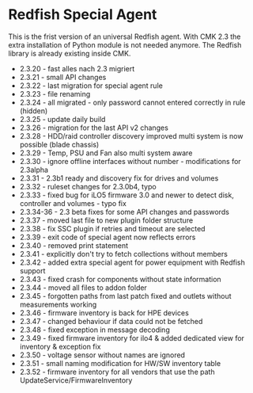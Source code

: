 # Redfish Special Agent

This is the frist version of an universal Redfish agent.
With CMK 2.3 the extra installation of Python module is not needed anymore.
The Redfish library is already existing inside CMK.

- 2.3.20 - fast alles nach 2.3 migriert
- 2.3.21 - small API changes
- 2.3.22 - last migration for special agent rule
- 2.3.23 - file renaming
- 2.3.24 - all migrated - only password cannot entered
  correctly in rule (hidden)
- 2.3.25 - update daily build
- 2.3.26 - migration for the last API v2 changes
- 2.3.28 - HDD/raid controller discovery improved
  multi system is now possible (blade chassis)
- 2.3.29 - Temp, PSU and Fan also multi system aware
- 2.3.30 - ignore offline interfaces
  without number - modifications for 2.3alpha
- 2.3.31 - 2.3b1 ready and discovery fix for drives and volumes
- 2.3.32 - ruleset changes for 2.3.0b4, typo
- 2.3.33 - fixed bug for iLO5 firmware 3.0 and newer to detect disk, controller and volumes - typo fix
- 2.3.34-36 - 2.3 beta fixes for some API changes and passwords
- 2.3.37 - moved last file to new plugin folder structure
- 2.3.38 - fix SSC plugin if retries and timeout are selected
- 2.3.39 - exit code of special agent now reflects errors
- 2.3.40 - removed print statement
- 2.3.41 - explicitly don't try to fetch collections without members
- 2.3.42 - added extra special agent for power equipment with Redfish support
- 2.3.43 - fixed crash for components without state information
- 2.3.44 - moved all files to addon folder
- 2.3.45 - forgotten paths from last patch fixed and outlets without measurements working
- 2.3.46 - firmware inventory is back for HPE devices
- 2.3.47 - changed behaviour if data could not be fetched
- 2.3.48 - fixed exception in message decoding
- 2.3.49 - fixed firmware inventory for ilo4 & added dedicated view for inventory & exception fix
- 2.3.50 - voltage sensor without names are ignored
- 2.3.51 - small naming modification for HW/SW inventory table
- 2.3.52 - firmware inventory for all vendors that use the path UpdateService/FirmwareInventory
